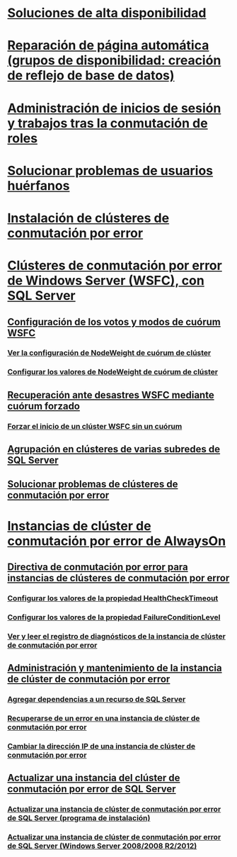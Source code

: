 # [Soluciones de alta disponibilidad](high-availability-solutions-sql-server.md)  
# [Reparación de página automática (grupos de disponibilidad: creación de reflejo de base de datos)](automatic-page-repair-availability-groups-database-mirroring.md)  
# [Administración de inicios de sesión y trabajos tras la conmutación de roles](management-of-logins-and-jobs-after-role-switching-sql-server.md)  
# [Solucionar problemas de usuarios huérfanos](troubleshoot-orphaned-users-sql-server.md)  

# [Instalación de clústeres de conmutación por error](install/sql-server-failover-cluster-installation.md)  

# [Clústeres de conmutación por error de Windows Server (WSFC), con SQL Server](windows/windows-server-failover-clustering-wsfc-with-sql-server.md)  
## [Configuración de los votos y modos de cuórum WSFC](windows/wsfc-quorum-modes-and-voting-configuration-sql-server.md)  
### [Ver la configuración de NodeWeight de cuórum de clúster](windows/view-cluster-quorum-nodeweight-settings.md)  
### [Configurar los valores de NodeWeight de cuórum de clúster](windows/configure-cluster-quorum-nodeweight-settings.md)  
## [Recuperación ante desastres WSFC mediante cuórum forzado](windows/wsfc-disaster-recovery-through-forced-quorum-sql-server.md)  
### [Forzar el inicio de un clúster WSFC sin un cuórum](windows/force-a-wsfc-cluster-to-start-without-a-quorum.md)  
## [Agrupación en clústeres de varias subredes de SQL Server](windows/sql-server-multi-subnet-clustering-sql-server.md)  
## [Solucionar problemas de clústeres de conmutación por error](windows/failover-cluster-troubleshooting.md)  

# [Instancias de clúster de conmutación por error de AlwaysOn](windows/always-on-failover-cluster-instances-sql-server.md)  
## [Directiva de conmutación por error para instancias de clústeres de conmutación por error](windows/failover-policy-for-failover-cluster-instances.md)  
### [Configurar los valores de la propiedad HealthCheckTimeout](windows/configure-healthchecktimeout-property-settings.md)  
### [Configurar los valores de la propiedad FailureConditionLevel](windows/configure-failureconditionlevel-property-settings.md)  
### [Ver y leer el registro de diagnósticos de la instancia de clúster de conmutación por error](windows/view-and-read-failover-cluster-instance-diagnostics-log.md)  
## [Administración y mantenimiento de la instancia de clúster de conmutación por error](windows/failover-cluster-instance-administration-and-maintenance.md)  
### [Agregar dependencias a un recurso de SQL Server](windows/add-dependencies-to-a-sql-server-resource.md)  
### [Recuperarse de un error en una instancia de clúster de conmutación por error](windows/recover-from-failover-cluster-instance-failure.md)  
### [Cambiar la dirección IP de una instancia de clúster de conmutación por error](windows/change-the-ip-address-of-a-failover-cluster-instance.md)  
## [Actualizar una instancia del clúster de conmutación por error de SQL Server](windows/upgrade-a-sql-server-failover-cluster-instance.md)  
### [Actualizar una instancia de clúster de conmutación por error de SQL Server (programa de instalación)](windows/upgrade-a-sql-server-failover-cluster-instance-setup.md)
### [Actualizar una instancia de clúster de conmutación por error de SQL Server (Windows Server 2008/2008 R2/2012)](windows/upgrade-sql-server-failover-cluster-instance-2008-2012.md)
